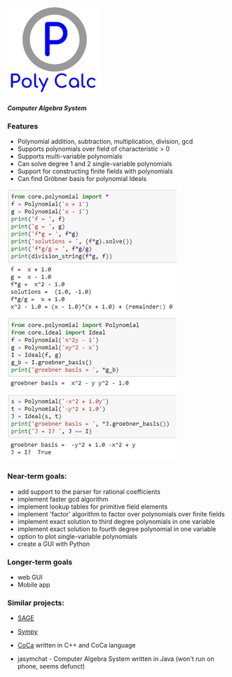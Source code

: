 <img src = "https://github.com/mike006322/PolynomialCalculator/blob/master/logo.svg" height = 200>

##### Computer Algebra System

### Features

- Polynomial addition, subtraction, multiplication, division, gcd
- Supports polynomials over field of characteristic > 0
- Supports multi-variable polynomials
- Can solve degree 1 and 2 single-variable polynomials
- Support for constructing finite fields with polynomials
- Can find Gröbner basis for polynomial Ideals

<img src = "https://github.com/mike006322/PolynomialCalculator/blob/master/demo.png?raw=true">

### Near-term goals:
- add support to the parser for rational coefficients
- implement faster gcd algorithm
- implement lookup tables for primitive field elements
- implement 'factor' algorithm to factor over polynomials over finite fields
- implement exact solution to third degree polynomials in one variable
- implement exact solution to fourth degree polynomial in one variable
- option to plot single-variable polynomials
- create a GUI with Python

### Longer-term goals
- web GUI
- Mobile app

### Similar projects:
- [SAGE](http://doc.sagemath.org/)

- [Sympy](https://github.com/sympy/sympy)


- [CoCa](http://cocoa.dima.unige.it/) written in C++ and CoCa language

- jasymchat - Computer Algebra System written in Java (won't run on phone, seems defunct)
